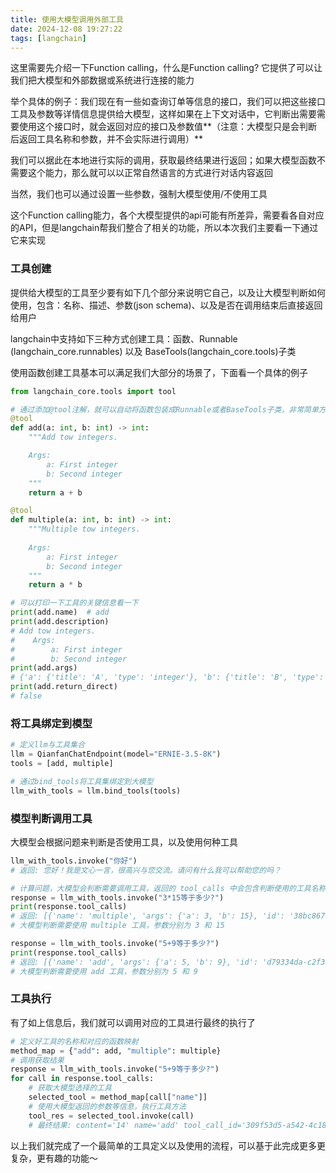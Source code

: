 ```yaml
---
title: 使用大模型调用外部工具
date: 2024-12-08 19:27:22
tags: [langchain]
---
```


这里需要先介绍一下Function calling，什么是Function calling? 它提供了可以让我们把大模型和外部数据或系统进行连接的能力

举个具体的例子：我们现在有一些如查询订单等信息的接口，我们可以把这些接口工具及参数等详情信息提供给大模型，这样如果在上下文对话中，它判断出需要需要使用这个接口时，就会返回对应的接口及参数值**（注意：大模型只是会判断后返回工具名称和参数，并不会实际进行调用）**

我们可以据此在本地进行实际的调用，获取最终结果进行返回；如果大模型函数不需要这个能力，那么就可以以正常自然语言的方式进行对话内容返回

当然，我们也可以通过设置一些参数，强制大模型使用/不使用工具

这个Function calling能力，各个大模型提供的api可能有所差异，需要看各自对应的API，但是langchain帮我们整合了相关的功能，所以本次我们主要看一下通过它来实现

<!-- more -->

### 工具创建

提供给大模型的工具至少要有如下几个部分来说明它自己，以及让大模型判断如何使用，包含：名称、描述、参数(json schema)、以及是否在调用结束后直接返回给用户

langchain中支持如下三种方式创建工具：函数、Runnable (langchain_core.runnables) 以及 BaseTools(langchain_core.tools)子类

使用函数创建工具基本可以满足我们大部分的场景了，下面看一个具体的例子

```python
from langchain_core.tools import tool

# 通过添加@tool注解，就可以自动将函数包装成Runnable或者BaseTools子类，非常简单方便
@tool
def add(a: int, b: int) -> int:
    """Add tow integers.

    Args:
        a: First integer
        b: Second integer
    """
    return a + b

@tool
def multiple(a: int, b: int) -> int:
    """Multiple tow integers.
    
    Args:
        a: First integer
        b: Second integer
    """
    return a * b

# 可以打印一下工具的关键信息看一下
print(add.name)  # add
print(add.description)
# Add tow integers.
#    Args:
#        a: First integer
#        b: Second integer
print(add.args)
# {'a': {'title': 'A', 'type': 'integer'}, 'b': {'title': 'B', 'type': 'integer'}}
print(add.return_direct)
# false
```



### 将工具绑定到模型

```python
# 定义llm与工具集合
llm = QianfanChatEndpoint(model="ERNIE-3.5-8K")
tools = [add, multiple]

# 通过bind_tools将工具集绑定到大模型
llm_with_tools = llm.bind_tools(tools)
```



### 模型判断调用工具

大模型会根据问题来判断是否使用工具，以及使用何种工具

```python
llm_with_tools.invoke("你好")
# 返回: 您好！我是文心一言，很高兴与您交流。请问有什么我可以帮助您的吗？

# 计算问题，大模型会判断需要调用工具，返回的 tool_calls 中会包含判断使用的工具名称及参数信息
response = llm_with_tools.invoke("3*15等于多少?")
print(response.tool_calls)
# 返回: [{'name': 'multiple', 'args': {'a': 3, 'b': 15}, 'id': '38bc867d-5f05-49f6-af13-f918f8e5c655', 'type': 'tool_call'}]
# 大模型判断需要使用 multiple 工具，参数分别为 3 和 15

response = llm_with_tools.invoke("5+9等于多少?")
print(response.tool_calls)
# 返回: [{'name': 'add', 'args': {'a': 5, 'b': 9}, 'id': 'd79334da-c2f3-4d3a-bceb-6e7207d86805', 'type': 'tool_call'}]
# 大模型判断需要使用 add 工具，参数分别为 5 和 9
```



### 工具执行

有了如上信息后，我们就可以调用对应的工具进行最终的执行了

```python
# 定义好工具的名称和对应的函数映射
method_map = {"add": add, "multiple": multiple}
# 调用获取结果
response = llm_with_tools.invoke("5+9等于多少?")
for call in response.tool_calls:
    # 获取大模型选择的工具
    selected_tool = method_map[call["name"]]
    # 使用大模型返回的参数等信息，执行工具方法
    tool_res = selected_tool.invoke(call)
    # 最终结果: content='14' name='add' tool_call_id='309f53d5-a542-4c18-904d-646d1d4f1b71'
```



以上我们就完成了一个最简单的工具定义以及使用的流程，可以基于此完成更多更复杂，更有趣的功能～

